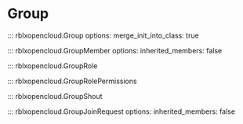 # Group

::: rblxopencloud.Group
    options:
        merge_init_into_class: true

::: rblxopencloud.GroupMember
    options:
        inherited_members: false

::: rblxopencloud.GroupRole

::: rblxopencloud.GroupRolePermissions

::: rblxopencloud.GroupShout

::: rblxopencloud.GroupJoinRequest
    options:
        inherited_members: false